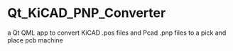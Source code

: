 # Qt_KiCAD_PNP_Converter
 a Qt QML app to convert KiCAD .pos files and Pcad .pnp files to a pick and place pcb machine 
